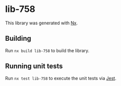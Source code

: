 # lib-758

This library was generated with [Nx](https://nx.dev).

## Building

Run `nx build lib-758` to build the library.

## Running unit tests

Run `nx test lib-758` to execute the unit tests via [Jest](https://jestjs.io).
